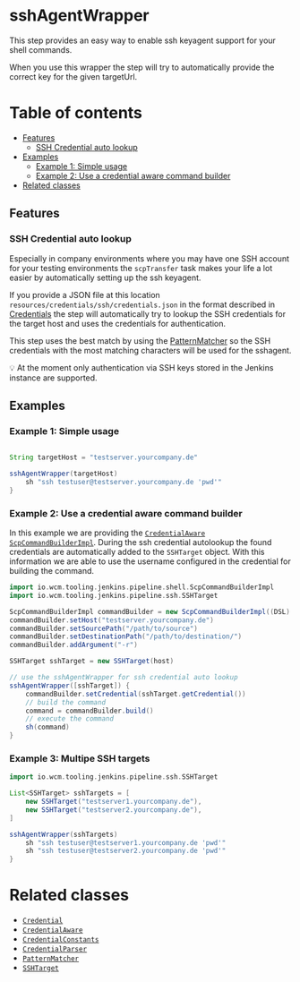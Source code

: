 # sshAgentWrapper

This step provides an easy way to enable ssh keyagent support for your
shell commands.

When you use this wrapper the step will try to automatically provide the
correct key for the given targetUrl.

# Table of contents
* [Features](#features)
    * [SSH Credential auto lookup](#ssh-credential-auto-lookup)
* [Examples](#examples)
  * [Example 1: Simple usage](#example-1-simple-usage)
  * [Example 2: Use a credential aware command builder](#example-2-use-a-credential-aware-command-builder)
* [Related classes](#related-classes)

## Features
### SSH Credential auto lookup

Especially in company environments where you may have one SSH account
for your testing environments the `scpTransfer` task makes your life a
lot easier by automatically setting up the ssh keyagent.

If you provide a JSON file at this location
`resources/credentials/ssh/credentials.json` in the format described in
[Credentials](https://github.com/wcm-io-devops/jenkins-pipeline-library/blob/master/docs/credentials.md) the step will
automatically try to lookup the SSH credentials for the target host and
uses the credentials for authentication.

This step uses the best match by using the
[PatternMatcher](https://github.com/wcm-io-devops/jenkins-pipeline-library/blob/master/src/io/wcm/tooling/jenkins/pipeline/utils/PatternMatcher.groovy)
so the SSH credentials with the most matching characters will be used
for the sshagent.

:bulb: At the moment only authentication via SSH keys stored in the
Jenkins instance are supported.

## Examples

### Example 1: Simple usage

```groovy

String targetHost = "testserver.yourcompany.de"

sshAgentWrapper(targetHost)
    sh "ssh testuser@testserver.yourcompany.de 'pwd'"
}
```

### Example 2: Use a credential aware command builder

In this example we are providing the
[`CredentialAware`](../src/io/wcm/tooling/jenkins/pipeline/credentials/CredentialAware.groovy)
[`ScpCommandBuilderImpl`](../src/io/wcm/tooling/jenkins/pipeline/shell/ScpCommandBuilderImpl.groovy).
During the ssh credential autolookup the found credentials are
automatically added to the `SSHTarget` object. With this information we are
able to use the username configured in the credential for building the command.

```groovy
import io.wcm.tooling.jenkins.pipeline.shell.ScpCommandBuilderImpl
import io.wcm.tooling.jenkins.pipeline.ssh.SSHTarget 

ScpCommandBuilderImpl commandBuilder = new ScpCommandBuilderImpl((DSL) this.steps)
commandBuilder.setHost("testserver.yourcompany.de")
commandBuilder.setSourcePath("/path/to/source")
commandBuilder.setDestinationPath("/path/to/destination/")
commandBuilder.addArgument("-r")

SSHTarget sshTarget = new SSHTarget(host)

// use the sshAgentWrapper for ssh credential auto lookup
sshAgentWrapper([sshTarget]) {
    commandBuilder.setCredential(sshTarget.getCredential())
    // build the command
    command = commandBuilder.build()                
    // execute the command
    sh(command)
}
```

### Example 3: Multipe SSH targets

```groovy
import io.wcm.tooling.jenkins.pipeline.ssh.SSHTarget

List<SSHTarget> sshTargets = [
    new SSHTarget("testserver1.yourcompany.de"),
    new SSHTarget("testserver2.yourcompany.de"),
]

sshAgentWrapper(sshTargets)
    sh "ssh testuser@testserver1.yourcompany.de 'pwd'"
    sh "ssh testuser@testserver2.yourcompany.de 'pwd'"
}
```

# Related classes
* [`Credential`](../src/io/wcm/tooling/jenkins/pipeline/credentials/Credential.groovy)
* [`CredentialAware`](../src/io/wcm/tooling/jenkins/pipeline/credentials/CredentialAware.groovy)
* [`CredentialConstants`](../src/io/wcm/tooling/jenkins/pipeline/credentials/CredentialConstants.groovy)
* [`CredentialParser`](../src/io/wcm/tooling/jenkins/pipeline/credentials/CredentialParser.groovy)
* [`PatternMatcher`](../src/io/wcm/tooling/jenkins/pipeline/utils/PatternMatcher.groovy)
* [`SSHTarget`](../src/io/wcm/tooling/jenkins/pipeline/ssh/SSHTarget.groovy)
